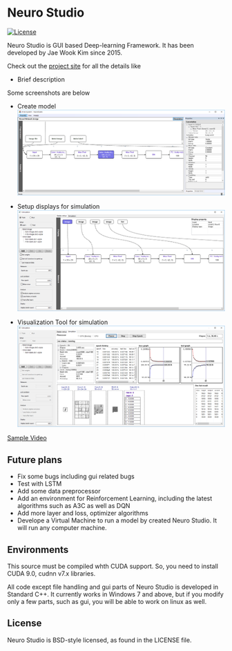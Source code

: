 # Neuro Studio
[![License](https://img.shields.io/badge/license-BSD-blue.svg)](LICENSE)

Neuro Studio is GUI based Deep-learning Framework. It has been developed by Jae Wook Kim since 2015.

Check out the [project site](http://www.ainhuman.com) for all the details like
- Brief description

Some screenshots are below
- Create model
![](docs/img/NeuroStudio-create_model.png)

- Setup displays for simulation
![](docs/img/NeuroStudio-setup_sim.png)

- Visualization Tool for simulation
![](docs/img/NeuroStudio-simulating.png)

[Sample Video](https://www.youtube.com/watch?v=WvbD-ejz2NI)

## Future plans
- Fix some bugs including gui related bugs
- Test with LSTM
- Add some data preprocessor
- Add an environment for Reinforcement Learning, including the latest algorithms such as A3C as well as DQN
- Add more layer and loss, optimizer algorithms
- Develope a Virtual Machine to run a model by created Neuro Studio. It will run any computer machine.

## Environments
This source must be compiled whth CUDA support.
So, you need to install CUDA 9.0, cudnn v7.x libraries.

All code except file handling and gui parts of Neuro Studio is developed in Standard C++.
It currently works in Windows 7 and above, but if you modify only a few parts, such as gui, you will be able to work on linux as well.

## License
Neuro Studio is BSD-style licensed, as found in the LICENSE file.
